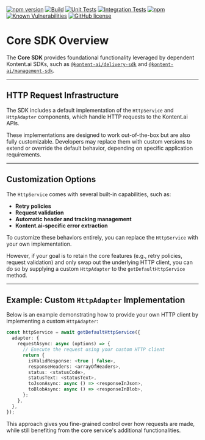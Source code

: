 [![npm version](https://badge.fury.io/js//%40kontent-ai%2Fcore-sdk.svg)](https://www.npmjs.com/package/@kontent-ai/core-sdk)
[![Build](https://github.com/kontent-ai/core-sdk-js/actions/workflows/build.yml/badge.svg)](https://github.com/kontent-ai/core-sdk-js/actions/workflows/build.yml)
[![Unit Tests](https://github.com/kontent-ai/core-sdk-js/actions/workflows/unit-tests.yml/badge.svg)](https://github.com/kontent-ai/core-sdk-js/actions/workflows/unit-tests.yml)
[![Integration Tests](https://github.com/kontent-ai/core-sdk-js/actions/workflows/integration-tests.yml/badge.svg)](https://github.com/kontent-ai/core-sdk-js/actions/workflows/integration-tests.yml)
[![npm](https://img.shields.io/npm/dt/@kontent-ai/core-sdk.svg)](https://www.npmjs.com/package/@kontent-ai/core-sdk)
[![Known Vulnerabilities](https://snyk.io/test/github/Kontent-ai/core-sdk-js/badge.svg)](https://snyk.io/test/github/kontent-ai/core-sdk-js)
[![GitHub license](https://img.shields.io/github/license/Kontent-ai/core-sdk-js.svg)](https://github.com/kontent-ai/core-sdk-js)

# Core SDK Overview

The **Core SDK** provides foundational functionality leveraged by dependent Kontent.ai SDKs, such as [`@kontent-ai/delivery-sdk`](https://www.npmjs.com/package/@kontent-ai/delivery-sdk) and [`@kontent-ai/management-sdk`](https://www.npmjs.com/package/@kontent-ai/management-sdk).

---

## HTTP Request Infrastructure

The SDK includes a default implementation of the `HttpService` and `HttpAdapter` components, which handle HTTP requests to the Kontent.ai APIs.

These implementations are designed to work out-of-the-box but are also fully customizable. Developers may replace them with custom versions to extend or override the default behavior, depending on specific application requirements.

---

## Customization Options

The `HttpService` comes with several built-in capabilities, such as:

- **Retry policies**
- **Request validation**
- **Automatic header and tracking management**
- **Kontent.ai-specific error extraction**

To customize these behaviors entirely, you can replace the `HttpService` with your own implementation.

However, if your goal is to retain the core features (e.g., retry policies, request validation) and only swap out the underlying HTTP client, you can do so by supplying a custom `HttpAdapter` to the `getDefaultHttpService` method.

---

## Example: Custom `HttpAdapter` Implementation

Below is an example demonstrating how to provide your own HTTP client by implementing a custom `HttpAdapter`:

```typescript
const httpService = await getDefaultHttpService({
  adapter: {
    requestAsync: async (options) => {
      // Execute the request using your custom HTTP client
      return {
        isValidResponse: <true | false>,
        responseHeaders: <arrayOfHeaders>,
        status: <statusCode>,
        statusText: <statusText>,
        toJsonAsync: async () => <responseInJson>,
        toBlobAsync: async () => <responseInBlob>,
      };
    },
  },
});
```

This approach gives you fine-grained control over how requests are made, while still benefiting from the core service's additional functionalities.
